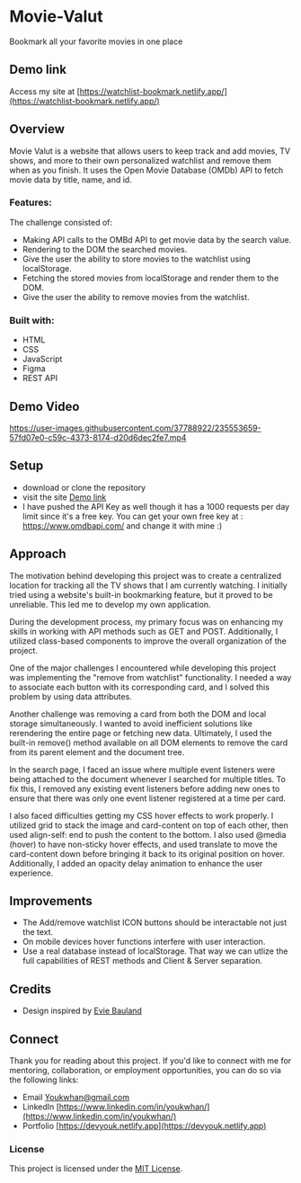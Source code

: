 # Movie-Valut
Bookmark all your favorite movies in one place

## Demo link
Access my site at [https://watchlist-bookmark.netlify.app/](https://watchlist-bookmark.netlify.app/)

## Overview
Movie Valut is a website that allows users to keep track and add movies, TV shows, and more to their own personalized watchlist and remove them when as you finish. It uses the Open Movie Database (OMDb) API to fetch movie data by title, name, and id.

### Features:
The challenge consisted of:
- Making API calls to the OMBd API to get movie data by the search value.
- Rendering to the DOM the searched movies.
- Give the user the ability to store movies to the watchlist using localStorage.
- Fetching the stored movies from localStorage and render them to the DOM.
- Give the user the ability to remove movies from the watchlist.

### Built with:
- HTML
- CSS
- JavaScript
- Figma
- REST API

## Demo Video


https://user-images.githubusercontent.com/37788922/235553659-57fd07e0-c59c-4373-8174-d20d6dec2fe7.mp4


## Setup
- download or clone the repository
- visit the site [Demo link](#demo-link)
- I have pushed the API Key as well though it has a 1000 requests per day limit since it's a free key. You can get your own free key at : https://www.omdbapi.com/ and change it with mine :)


## Approach

The motivation behind developing this project was to create a centralized location for tracking all the TV shows that I am currently watching. I initially tried using a website's built-in bookmarking feature, but it proved to be unreliable. This led me to develop my own application.

During the development process, my primary focus was on enhancing my skills in working with API methods such as GET and POST. Additionally, I utilized class-based components to improve the overall organization of the project.

One of the major challenges I encountered while developing this project was implementing the "remove from watchlist" functionality. I needed a way to associate each button with its corresponding card, and I solved this problem by using data attributes.

Another challenge was removing a card from both the DOM and local storage simultaneously. I wanted to avoid inefficient solutions like rerendering the entire page or fetching new data. Ultimately, I used the built-in remove() method available on all DOM elements to remove the card from its parent element and the document tree.

In the search page, I faced an issue where multiple event listeners were being attached to the document whenever I searched for multiple titles. To fix this, I removed any existing event listeners before adding new ones to ensure that there was only one event listener registered at a time per card.

I also faced difficulties getting my CSS hover effects to work properly. I utilized grid to stack the image and card-content on top of each other, then used align-self: end to push the content to the bottom. I also used @media (hover) to have non-sticky hover effects, and used translate to move the card-content down before bringing it back to its original position on hover. Additionally, I added an opacity delay animation to enhance the user experience.

## Improvements
- The Add/remove watchlist ICON buttons should be interactable not just the text.
- On mobile devices hover functions interfere with user interaction.
- Use a real database instead of localStorage. That way we can utlize the full capabilities of REST methods and Client & Server separation.

## Credits
- Design inspired by [Evie Bauland](https://dribbble.com/EvieBauland)

## Connect

Thank you for reading about this project. If you'd like to connect with me for mentoring, collaboration, or employment opportunities, you can do so via the following links:

- Email [Youkwhan@gmail.com](**Youkwhan@gmail.com**)
- LinkedIn [https://www.linkedin.com/in/youkwhan/](https://www.linkedin.com/in/youkwhan/)
- Portfolio [https://devyouk.netlify.app](https://devyouk.netlify.app)

### License
This project is licensed under the [MIT License](LICENSE.md).
